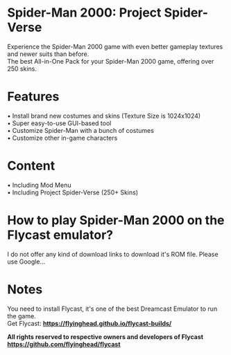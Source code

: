# Spider-Man 2000: Project Spider-Verse
Experience the Spider-Man 2000 game with even better gameplay textures and newer suits than before. <br>
The best All-in-One Pack for your Spider-Man 2000 game, offering over 250 skins.
# Features
• Install brand new costumes and skins (Texture Size is 1024x1024) <br>
• Super easy-to-use GUI-based tool <br>
• Customize Spider-Man with a bunch of costumes <br>
• Customize other in-game characters <br>

# Content
• Including Mod Menu<br>
• Including Project Spider-Verse (250+ Skins) <br>

# How to play Spider-Man 2000 on the Flycast emulator?
I do not offer any kind of download links to download it's ROM file.
Please use Google...

# Notes
You need to install Flycast, it's one of the best Dreamcast Emulator to run the game.
<br> Get Flycast: **https://flyinghead.github.io/flycast-builds/**

**All rights reserved to respective owners and developers of Flycast**
<br> **https://github.com/flyinghead/flycast**

